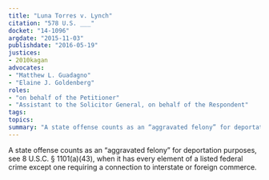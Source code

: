 ```yaml
---
title: "Luna Torres v. Lynch"
citation: "578 U.S. ___"
docket: "14-1096"
argdate: "2015-11-03"
publishdate: "2016-05-19"
justices:
- 2010kagan
advocates:
- "Matthew L. Guadagno"
- "Elaine J. Goldenberg"
roles:
- "on behalf of the Petitioner"
- "Assistant to the Solicitor General, on behalf of the Respondent"
tags:
topics:
summary: "A state offense counts as an “aggravated felony” for deportation purposes, see 8 U.S.C. § 1101(a)(43), when it has every element of a listed federal crime except one requiring a connection to interstate or foreign commerce."
---
```

A state offense counts as an “aggravated felony” for deportation purposes, see 8 U.S.C. § 1101(a)(43), when it has every element of a listed federal crime except one requiring a connection to interstate or foreign commerce.

